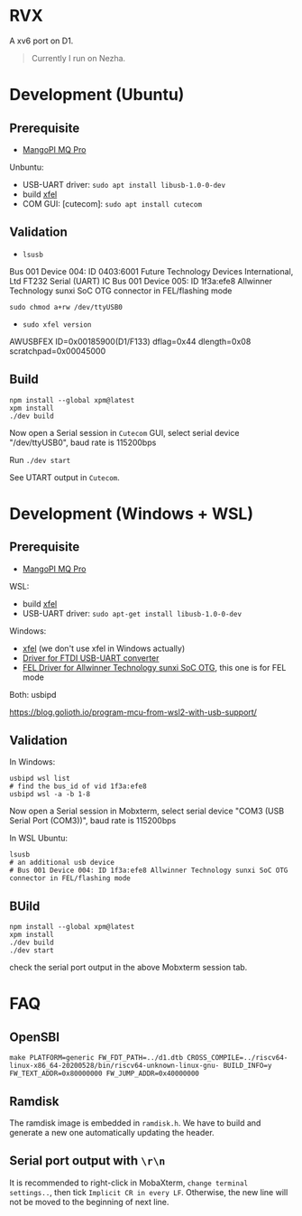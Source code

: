 # RVX

A xv6 port on D1.

> Currently I run on Nezha.


# Development (Ubuntu)

## Prerequisite

- [MangoPI MQ Pro](https://mangopi.org/mangopi_mqpro)

Unbuntu:
- USB-UART driver: `sudo apt install libusb-1.0-0-dev`
- build [xfel](https://github.com/xboot/xfel/tree/master/docs#linux-platform-1)
- COM GUI: [cutecom]: `sudo apt install cutecom`

## Validation

- `lsusb`

Bus 001 Device 004: ID 0403:6001 Future Technology Devices International, Ltd FT232 Serial (UART) IC
Bus 001 Device 005: ID 1f3a:efe8 Allwinner Technology sunxi SoC OTG connector in FEL/flashing mode

`sudo chmod a+rw /dev/ttyUSB0`

- `sudo xfel version`

AWUSBFEX ID=0x00185900(D1/F133) dflag=0x44 dlength=0x08 scratchpad=0x00045000

## Build

```
npm install --global xpm@latest
xpm install
./dev build
```

Now open a Serial session in `Cutecom` GUI, select serial device "/dev/ttyUSB0", baud rate is 115200bps

Run `./dev start`

See UTART output in `Cutecom`.


# Development (Windows + WSL)

## Prerequisite

- [MangoPI MQ Pro](https://mangopi.org/mangopi_mqpro)

WSL:
- build [xfel](https://github.com/xboot/xfel/tree/master/docs#linux-platform-1)
- USB-UART driver: `sudo apt-get install libusb-1.0-0-dev`

Windows:
- [xfel](https://github.com/xboot/xfel/releases) (we don't use xfel in Windows actually)
- [Driver for FTDI USB-UART converter](https://ftdichip.com/drivers/)
- [FEL Driver for Allwinner Technology sunxi SoC OTG](https://zadig.akeo.ie/), this one is for FEL mode

Both: usbipd

https://blog.golioth.io/program-mcu-from-wsl2-with-usb-support/

## Validation

In Windows:

```
usbipd wsl list
# find the bus_id of vid 1f3a:efe8
usbipd wsl -a -b 1-8
```

Now open a Serial session in Mobxterm, select serial device "COM3 (USB Serial Port (COM3))", baud rate is 115200bps

In WSL Ubuntu:

```
lsusb
# an additional usb device
# Bus 001 Device 004: ID 1f3a:efe8 Allwinner Technology sunxi SoC OTG connector in FEL/flashing mode
```

## BUild

```
npm install --global xpm@latest
xpm install
./dev build
./dev start
```

check the serial port output in the above Mobxterm session tab.

# FAQ

## OpenSBI

```
make PLATFORM=generic FW_FDT_PATH=../d1.dtb CROSS_COMPILE=../riscv64-linux-x86_64-20200528/bin/riscv64-unknown-linux-gnu- BUILD_INFO=y FW_TEXT_ADDR=0x80000000 FW_JUMP_ADDR=0x40000000
```

## Ramdisk

The ramdisk image is embedded in `ramdisk.h`. We have to build and generate a new one automatically updating the header.

## Serial port output with `\r\n`

It is recommended to right-click in MobaXterm, `change terminal settings..`, then tick `Implicit CR in every LF`. Otherwise, the new line will not be moved to the beginning of next line.
